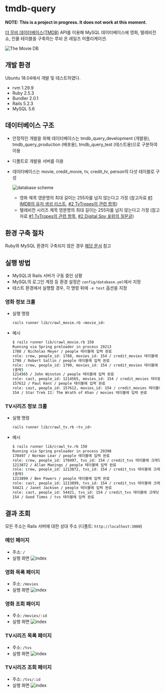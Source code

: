 # tmdb-query

__NOTE: This is a project in progress. It does not work at this moment.__

[더 무비 데이터베이스(TMDB)][TMDB] API를 이용해 MySQL 데이터베이스에 영화, 텔레비전쇼, 인물 테이블을 구축하는 루비 온 레일즈 어플리케이션.

![The Movie DB](https://www.themoviedb.org/assets/2/v4/logos/408x161-powered-by-rectangle-blue-10d3d41d2a0af9ebcb85f7fb62ffb6671c15ae8ea9bc82a2c6941f223143409e.png)

## 개발 환경

Ubuntu 18.04에서 개발 및 테스트하였다.

- rvm 1.29.9
- Ruby 2.5.3
- Bundler 2.0.1
- Rails 5.2.3
- MySQL 5.6

## 데이터베이스 구조

- 안정적인 개발을 위해 데이터베이스는 tmdb_query_development (개발용), tmdb_query_production (배포용), tmdb_query_test (테스트용)으로 구분하여 이용
- 디폴트로 개발용 서버를 이용
- 데이터베이스는 movie, credit_movie, tv, credit_tv, person의 다섯 테이블로 구성

    ![database scheme](docs/img/db-scheme.png)

    - 영화 제목 영문명의 최대 길이는 255자를 넘지 않는다고 가정 (참고자료 [#1 IMDB의 유저 생성 리스트][long-movie-title-imdb], [#2 TvTropes의 관련 항목][long-movie-title-tvtropes])
    - 텔레비전 시리즈 제목 영문명의 최대 길이는 255자를 넘지 않는다고 가정 (참고자료 [#1 TvTropes의 관련 항목][long-tv-title-tvtropes], [#2 Digital Spy 포럼의 질문글][long-tv-title-digitalspy])

## 환경 구축 절차

Ruby와 MySQL 환경이 구축되지 않은 경우 [해당 문서](docs/environment.md) 참고

## 실행 방법

- MySQL과 Rails 서버가 구동 중인 상황
- MySQL의 로그인 계정 등 환경 설정은 `config/database.yml`에서 지정
- 테스트 환경에서 실행할 경우, 각 명령 뒤에 `-e test` 옵션을 지정

### 영화 정보 크롤

- 실행 명령

    ```sh
    rails runner lib/crawl_movie.rb <movie_id>
    ```

- 예시

    ```sh
    $ rails runner lib/crawl_movie.rb 150
    Running via Spring preloader in process 29213
    1788 / Nicholas Meyer / people 테이블에 입력 완료
    role: crew, people_id: 1788, movies_id: 154 / credit_movies 테이블에 크레딧 정보 입력 완료
    1790 / Robert Sallin / people 테이블에 입력 완료
    role: crew, people_id: 1790, movies_id: 154 / credit_movies 테이블에 크레딧 정보 입력 완료
    (중략)
    1214565 / John Winston / people 테이블에 입력 완료
    role: cast, people_id: 1214565, movies_id: 154 / credit_movies 테이블에 크레딧 정보 입력 완료
    157612 / Paul Kent / people 테이블에 입력 완료
    role: cast, people_id: 157612, movies_id: 154 / credit_movies 테이블에 크레딧 정보 입력 완료
    154 / Star Trek II: The Wrath of Khan / movies 테이블에 입력 완료
    ```

### TV시리즈 정보 크롤

- 실행 명령

    ```sh
    rails runner lib/crawl_tv.rb <tv_id>
    ```

- 예시

    ```sh
    $ rails runner lib/crawl_tv.rb 150
    Running via Spring preloader in process 29398
    170497 / Norman Lear / people 테이블에 입력 완료
    role: crew, people_id: 170497, tvs_id: 154 / credit_tvs 테이블에 크레딧 정보 입력 완료
    1213872 / Allan Manings / people 테이블에 입력 완료
    role: crew, people_id: 1213872, tvs_id: 154 / credit_tvs 테이블에 크레딧 정보 입력 완료
    (중략)
    1213899 / Ben Powers / people 테이블에 입력 완료
    role: cast, people_id: 1213899, tvs_id: 154 / credit_tvs 테이블에 크레딧 정보 입력 완료
    54421 / Janet Jackson / people 테이블에 입력 완료
    role: cast, people_id: 54421, tvs_id: 154 / credit_tvs 테이블에 크레딧 정보 입력 완료
    154 / Good Times / tvs 테이블에 입력 완료
    ```

## 결과 조회

모든 주소는 Rails 서버에 대한 상대 주소 (디폴트: `http://localhost:3000`)

### 메인 페이지

- 주소: `/`
- 실행 화면
    ![index](docs/img/index.png)

### 영화 목록 페이지

- 주소: `/movies`
- 실행 화면
    ![index](docs/img/movies.png)

### 영화 조회 페이지

- 주소: `/movies/:id`
- 실행 화면
    ![index](docs/img/movies-id.png)

### TV시리즈 목록 페이지

- 주소: `/tvs`
- 실행 화면
    ![index](docs/img/tvs.png)

### TV시리즈 조회 페이지

- 주소: `/tvs/:id`
- 실행 화면
    ![index](docs/img/tvs-id.png)

[RVM]: https://rvm.io
[TMDB]: https://www.themoviedb.org
[long-movie-title-imdb]: https://www.imdb.com/list/ls064443882/
[long-movie-title-tvtropes]: https://tvtropes.org/pmwiki/pmwiki.php/LongTitle/Film
[long-tv-title-tvtropes]: https://tvtropes.org/pmwiki/pmwiki.php/Main/LongTitle
[long-tv-title-digitalspy]: https://forums.digitalspy.com/discussion/2176058/tv-show-movie-with-the-longest-name
